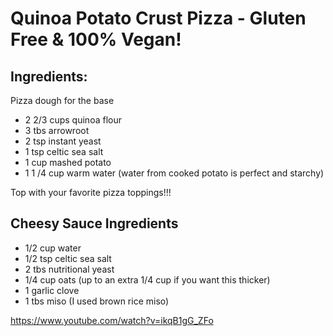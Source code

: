 # Quinoa Potato Crust Pizza - Gluten Free & 100% Vegan!


## Ingredients:

Pizza dough for the base

- 2 2/3 cups quinoa flour
- 3 tbs arrowroot
- 2 tsp instant yeast
- 1 tsp celtic sea salt
- 1 cup mashed potato
- 1 1 /4 cup warm water (water from cooked potato is perfect and starchy)

Top with your favorite pizza toppings!!!

## Cheesy Sauce Ingredients

- 1/2 cup water
- 1/2 tsp celtic sea salt
- 2 tbs nutritional yeast
- 1/4 cup oats (up to an extra 1/4 cup if you want this thicker)
- 1 garlic clove
- 1 tbs miso (I used brown rice miso)

https://www.youtube.com/watch?v=ikqB1gG_ZFo
